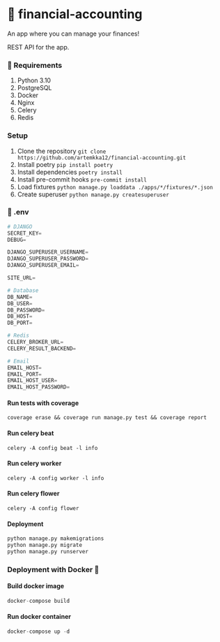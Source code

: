 # 📱 financial-accounting

An app where you can manage your finances!

REST API for the app.

### 📝 Requirements

1. Python 3.10
2. PostgreSQL
3. Docker
4. Nginx
5. Celery
6. Redis

### Setup

1. Clone the repository ```git clone https://github.com/artemkka12/financial-accounting.git```
2. Install poetry ```pip install poetry```
3. Install dependencies ```poetry install```
4. Install pre-commit hooks ```pre-commit install```
5. Load fixtures ``` python manage.py loaddata ./apps/*/fixtures/*.json ``` 
6. Create superuser ``` python manage.py createsuperuser ```

### 🔧 .env

```python
# DJANGO
SECRET_KEY=
DEBUG=

DJANGO_SUPERUSER_USERNAME=
DJANGO_SUPERUSER_PASSWORD=
DJANGO_SUPERUSER_EMAIL=

SITE_URL=

# Database
DB_NAME=
DB_USER=
DB_PASSWORD=
DB_HOST=
DB_PORT=

# Redis
CELERY_BROKER_URL=
CELERY_RESULT_BACKEND=

# Email
EMAIL_HOST=
EMAIL_PORT=
EMAIL_HOST_USER=
EMAIL_HOST_PASSWORD=
```

#### Run tests with coverage

```
coverage erase && coverage run manage.py test && coverage report
```

#### Run celery beat

```
celery -A config beat -l info
```

#### Run celery worker

```
celery -A config worker -l info
```

#### Run celery flower
```
celery -A config flower
```

#### Deployment

``` python
python manage.py makemigrations
python manage.py migrate
python manage.py runserver
```

### Deployment with Docker 🐳

#### Build docker image

``` python
docker-compose build
```

#### Run docker container

``` python
docker-compose up -d
```
